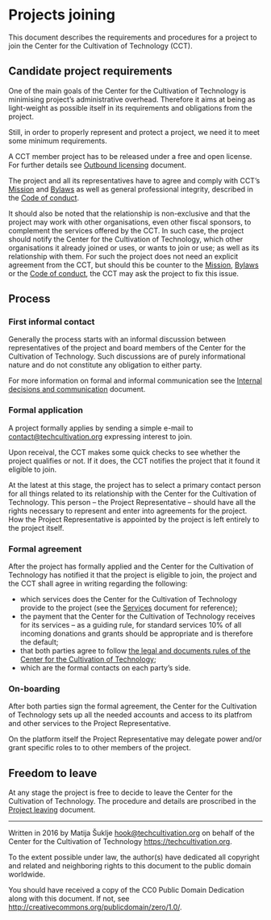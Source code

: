 # Projects joining

This document describes the requirements and procedures for a project to join the Center for the Cultivation of Technology (CCT).


## Candidate project requirements

One of the main goals of the Center for the Cultivation of Technology is minimising project’s administrative overhead. Therefore it aims at being as light-weight as possible itself in its requirements and obligations from the project.

Still, in order to properly represent and protect a project, we need it to meet some minimum requirements.

A CCT member project has to be released under a free and open license. For further details see [Outbound licensing][outbound] document.

The project and all its representatives have to agree and comply with CCT’s [Mission][mission] and [Bylaws][bylaws] as well as general professional integrity, described in the [Code of conduct][coc].

It should also be noted that the relationship is non-exclusive and that the project may work with other organisations, even other fiscal sponsors, to complement the services offered by the CCT. In such case, the project should notify the Center for the Cultivation of Technology, which other organisations it already joined or uses, or wants to join or use; as well as its relationship with them. For such the project does not need an explicit agreement from the CCT, but should this be counter to the [Mission][mission], [Bylaws][bylaws] or the [Code of conduct][coc], the CCT may ask the project to fix this issue.

[outbound]: /Outbound_licensing.markdown
[coc]: /Code_of_conduct.markdown
[mission]: https://techcultivation.org/docs/overview.html#mission
[bylaws]: https://techcultivation.org/docs/bylaws.html


## Process

### First informal contact

Generally the process starts with an informal discussion between representatives of the project and board members of the Center for the Cultivation of Technology. Such discussions are of purely informational nature and do not constitute any obligation to either party.

For more information on formal and informal communication see the [Internal decisions and communication][communication] document.

[communication]: /Internal_decisions_and_communication.markdown


### Formal application

A project formally applies by sending a simple e-mail to <contact@techcultivation.org> expressing interest to join.

Upon receival, the CCT makes some quick checks to see whether the project qualifies or not. If it does, the CCT notifies the project that it found it eligible to join.

At the latest at this stage, the project has to select a primary contact person for all things related to its relationship with the Center for the Cultivation of Technology. This person – the Project Representative – should have all the rights necessary to represent and enter into agreements for the project. How the Project Representative is appointed by the project is left entirely to the project itself.


### Formal agreement

After the project has formally applied and the Center for the Cultivation of Technology has notified it that the project is eligible to join, the project and the CCT shall agree in writing regarding the following:

- which services does the Center for the Cultivation of Technology provide to the project (see the [Services][services] document for reference);
- the payment that the Center for the Cultivation of Technology receives for its services – as a guiding rule, for standard services 10% of all incoming donations and grants should be appropriate and is therefore the default;
- that both parties agree to follow [the legal and documents rules of the Center for the Cultivation of Technology][legal-docs];
- which are the formal contacts on each party’s side.

[services]: /Services.markdown
[legal-docs]: https://gitlab.techcultivation.org/techcultivation/legal-docs

### On-boarding

After both parties sign the formal agreement, the Center for the Cultivation of Technology sets up all the needed accounts and access to its platfrom and other services to the Project Representative.

On the platform itself the Project Representative may delegate power and/or grant specific roles to to other members of the project.


## Freedom to leave

At any stage the project is free to decide to leave the Center for the Cultivation of Technology. The procedure and details are proscribed in the [Project leaving][leaving] document.

[leaving]: /Project_leaving.markdown

---

Written in 2016 by Matija Šuklje <hook@techcultivation.org> on behalf of the Center for the Cultivation of Technology <https://techcultivation.org>.

To the extent possible under law, the author(s) have dedicated all copyright and related and neighboring rights to this document to the public domain worldwide.

You should have received a copy of the CC0 Public Domain Dedication along with this document. If not, see <http://creativecommons.org/publicdomain/zero/1.0/>. 
